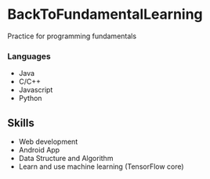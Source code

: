 # BackToFundamentalLearning

Practice for programming fundamentals

### Languages
- Java
- C/C++
- Javascript
- Python

## Skills
- Web development
- Android App
- Data Structure and Algorithm
- Learn and use machine learning (TensorFlow core)
